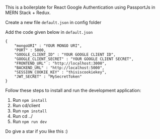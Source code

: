 This is a boilerplate for React Google Authentication using PassportJs in MERN Stack + Redux.

Create a new file  ```default.json``` in config folder

Add the code given below in ```default.json```
```
{
    "mongoURI" : "YOUR MONGO URI",
    "PORT" : 5000,
    "GOOGLE_CLIENT_ID" : "YOUR GOOGLE CLIENT ID",
    "GOOGLE_CLIENT_SECRET" : "YOUR GOOGLE CLIENT SECRET",
    "FRONTEND_URL" : "http://localhost:3000",
    "BACKEND_URL" : "http://localhost:5000",
    "SESSION_COOKIE_KEY" : "thisiscookiekey",
    "JWT_SECRET" : "MySecretToken"
}
```

Follow these steps to install and run the development application:

1. Run ```npm install```
2. Run cd/client
3. Run ```npm install```
4. Run cd ../
5. Run ```npm run dev```

Do give a star if you like this :)